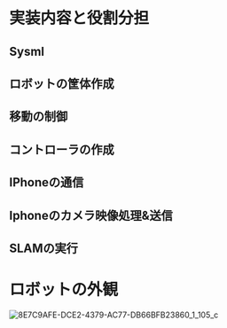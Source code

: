 # 実装内容と役割分担

## Sysml

## ロボットの筐体作成

## 移動の制御

## コントローラの作成

## IPhoneの通信

## Iphoneのカメラ映像処理&送信

## SLAMの実行

# ロボットの外観
![8E7C9AFE-DCE2-4379-AC77-DB66BFB23860_1_105_c](https://github.com/user-attachments/assets/f2781f5a-92fd-4844-88d8-0e954cdc8162)
